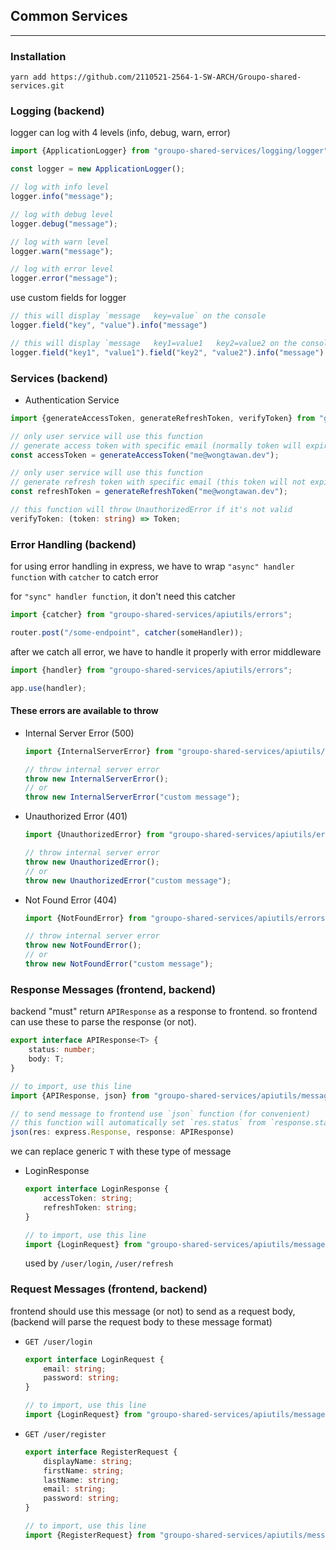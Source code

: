 ## Common Services

<hr>

### Installation 

`yarn add https://github.com/2110521-2564-1-SW-ARCH/Groupo-shared-services.git`

### Logging (backend)

logger can log with 4 levels (info, debug, warn, error)

```typescript
import {ApplicationLogger} from "groupo-shared-services/logging/logger";

const logger = new ApplicationLogger();

// log with info level
logger.info("message");

// log with debug level
logger.debug("message");

// log with warn level
logger.warn("message");

// log with error level
logger.error("message");
```

use custom fields for logger
```typescript
// this will display `message   key=value` on the console
logger.field("key", "value").info("message")

// this will display `message   key1=value1   key2=value2 on the console
logger.field("key1", "value1").field("key2", "value2").info("message")
```

### Services (backend)

- Authentication Service

```typescript
import {generateAccessToken, generateRefreshToken, verifyToken} from "groupo-shared-services/services/authentication";

// only user service will use this function
// generate access token with specific email (normally token will expire after 1h)
const accessToken = generateAccessToken("me@wongtawan.dev");

// only user service will use this function
// generate refresh token with specific email (this token will not expired)
const refreshToken = generateRefreshToken("me@wongtawan.dev");

// this function will throw UnauthorizedError if it's not valid
verifyToken: (token: string) => Token;
```

### Error Handling (backend)

for using error handling in express, we have to wrap `"async" handler function` with `catcher` to catch error

for `"sync" handler function`, it don't need this catcher

```typescript
import {catcher} from "groupo-shared-services/apiutils/errors";

router.post("/some-endpoint", catcher(someHandler));
```

after we catch all error, we have to handle it properly with error middleware

```typescript
import {handler} from "groupo-shared-services/apiutils/errors";

app.use(handler);
```

#### These errors are available to throw

- Internal Server Error (500)

    ```typescript
    import {InternalServerError} from "groupo-shared-services/apiutils/errors";
    
    // throw internal server error
    throw new InternalServerError();
    // or
    throw new InternalServerError("custom message");
    ```

- Unauthorized Error (401)
    
    ```typescript
    import {UnauthorizedError} from "groupo-shared-services/apiutils/errors";
    
    // throw internal server error
    throw new UnauthorizedError();
    // or
    throw new UnauthorizedError("custom message");
    ```

- Not Found Error (404)

    ```typescript
    import {NotFoundError} from "groupo-shared-services/apiutils/errors";
    
    // throw internal server error
    throw new NotFoundError();
    // or
    throw new NotFoundError("custom message");
    ```

### Response Messages (frontend, backend)

backend "must" return `APIResponse` as a response to frontend. so frontend can use these to parse the response (or not).

```typescript
export interface APIResponse<T> {
    status: number;
    body: T;
}

// to import, use this line
import {APIResponse, json} from "groupo-shared-services/apiutils/messages";

// to send message to frontend use `json` function (for convenient)
// this function will automatically set `res.status` from `response.status`
json(res: express.Response, response: APIResponse)
```

we can replace generic `T` with these type of message

- LoginResponse

    ```typescript
    export interface LoginResponse {
        accessToken: string;
        refreshToken: string;
    }
  
    // to import, use this line
    import {LoginRequest} from "groupo-shared-services/apiutils/messages";
    ```
  
    used by `/user/login`, `/user/refresh`
  
### Request Messages (frontend, backend)

frontend should use this message (or not) to send as a request body, (backend will parse the request body to these message format)

- `GET /user/login`

    ```typescript
    export interface LoginRequest {
        email: string;
        password: string;
    }

    // to import, use this line
    import {LoginRequest} from "groupo-shared-services/apiutils/messages";
    ```

- `GET /user/register`

    ```typescript
    export interface RegisterRequest {
        displayName: string;
        firstName: string;
        lastName: string;
        email: string;
        password: string;
    }

    // to import, use this line
    import {RegisterRequest} from "groupo-shared-services/apiutils/messages";
    ```